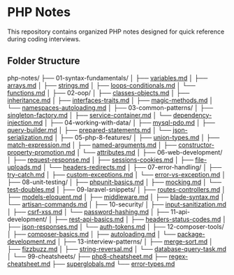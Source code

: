 # PHP Notes

This repository contains organized PHP notes designed for quick reference during coding interviews.

## Folder Structure

php-notes/
├── 01-syntax-fundamentals/
│   ├── [variables.md](01-syntax-fundamentals/variables.md)
│   ├── [arrays.md](01-syntax-fundamentals/arrays.md)
│   ├── [strings.md](01-syntax-fundamentals/strings.md)
│   ├── [loops-conditionals.md](01-syntax-fundamentals/loops-conditionals.md)
│   └── [functions.md](01-syntax-fundamentals/functions.md)
│
├── 02-oop/
│   ├── [classes-objects.md](02-oop/classes-objects.md)
│   ├── [inheritance.md](02-oop/inheritance.md)
│   ├── [interfaces-traits.md](02-oop/interfaces-traits.md)
│   ├── [magic-methods.md](02-oop/magic-methods.md)
│   └── [namespaces-autoloading.md](02-oop/namespaces-autoloading.md)
│
├── 03-common-patterns/
│   ├── [singleton-factory.md](03-common-patterns/singleton-factory.md)
│   ├── [service-container.md](03-common-patterns/service-container.md)
│   └── [dependency-injection.md](03-common-patterns/dependency-injection.md)
│
├── 04-working-with-data/
│   ├── [mysql-pdo.md](04-working-with-data/mysql-pdo.md)
│   ├── [query-builder.md](04-working-with-data/query-builder.md)
│   ├── [prepared-statements.md](04-working-with-data/prepared-statements.md)
│   └── [json-serialization.md](04-working-with-data/json-serialization.md)
│
├── 05-php-8-features/
│   ├── [union-types.md](05-php-8-features/union-types.md)
│   ├── [match-expression.md](05-php-8-features/match-expression.md)
│   ├── [named-arguments.md](05-php-8-features/named-arguments.md)
│   ├── [constructor-property-promotion.md](05-php-8-features/constructor-property-promotion.md)
│   └── [attributes.md](05-php-8-features/attributes.md)
│
├── 06-web-development/
│   ├── [request-response.md](06-web-development/request-response.md)
│   ├── [sessions-cookies.md](06-web-development/sessions-cookies.md)
│   ├── [file-uploads.md](06-web-development/file-uploads.md)
│   └── [headers-redirects.md](06-web-development/headers-redirects.md)
│
├── 07-error-handling/
│   ├── [try-catch.md](07-error-handling/try-catch.md)
│   ├── [custom-exceptions.md](07-error-handling/custom-exceptions.md)
│   └── [error-vs-exception.md](07-error-handling/error-vs-exception.md)
│
├── 08-unit-testing/
│   ├── [phpunit-basics.md](08-unit-testing/phpunit-basics.md)
│   ├── [mocking.md](08-unit-testing/mocking.md)
│   └── [test-doubles.md](08-unit-testing/test-doubles.md)
│
├── 09-laravel-snippets/
│   ├── [routes-controllers.md](09-laravel-snippets/routes-controllers.md)
│   ├── [models-eloquent.md](09-laravel-snippets/models-eloquent.md)
│   ├── [middleware.md](09-laravel-snippets/middleware.md)
│   ├── [blade-syntax.md](09-laravel-snippets/blade-syntax.md)
│   └── [artisan-commands.md](09-laravel-snippets/artisan-commands.md)
│
├── 10-security/
│   ├── [input-sanitization.md](10-security/input-sanitization.md)
│   ├── [csrf-xss.md](10-security/csrf-xss.md)
│   └── [password-hashing.md](10-security/password-hashing.md)
│
├── 11-api-development/
│   ├── [rest-api-basics.md](11-api-development/rest-api-basics.md)
│   ├── [headers-status-codes.md](11-api-development/headers-status-codes.md)
│   ├── [json-responses.md](11-api-development/json-responses.md)
│   └── [auth-tokens.md](11-api-development/auth-tokens.md)
│
├── 12-composer-tools/
│   ├── [composer-basics.md](12-composer-tools/composer-basics.md)
│   ├── [autoloading.md](12-composer-tools/autoloading.md)
│   └── [package-development.md](12-composer-tools/package-development.md)
│
├── 13-interview-patterns/
│   ├── [merge-sort.md](13-interview-patterns/merge-sort.md)
│   ├── [fizzbuzz.md](13-interview-patterns/fizzbuzz.md)
│   ├── [string-reversal.md](13-interview-patterns/string-reversal.md)
│   └── [database-query-task.md](13-interview-patterns/database-query-task.md)
│
└── 99-cheatsheets/
    ├── [php8-cheatsheet.md](99-cheatsheets/php8-cheatsheet.md)
    ├── [regex-cheatsheet.md](99-cheatsheets/regex-cheatsheet.md)
    ├── [superglobals.md](99-cheatsheets/superglobals.md)
    └── [error-types.md](99-cheatsheets/error-types.md)

